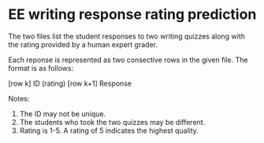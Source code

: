 # EE writing response rating prediction

The two files list the student responses to two writing quizzes along with the rating provided by a human expert grader.

Each reponse is represented as two consective rows in the given file. The format is as follows:

[row k] ID (rating) 
[row k+1] Response

Notes:
1. The ID may not be unique. 
2. The students who took the two quizzes may be different.
3. Rating is 1-5. A rating of 5 indicates the highest quality.
